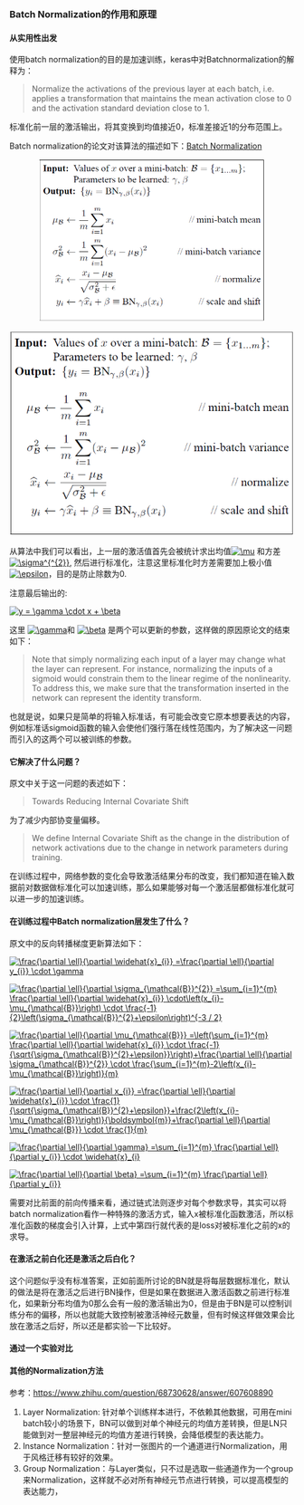### Batch Normalization的作用和原理
#### 从实用性出发
使用batch normalization的目的是加速训练，keras中对Batchnormalization的解释为：

>Normalize the activations of the previous layer at each batch, i.e. applies a transformation that maintains the mean activation close to 0 and the activation standard deviation close to 1.

标准化前一层的激活输出，将其变换到均值接近0，标准差接近1的分布范围上。

Batch normalization的论文对该算法的描述如下：[Batch Normalization]

  [Batch Normalization]: https://arxiv.org/pdf/1502.03167.pdf

<div align="center">
<img src="graph/batch_norm.jpg" width=400>
</div>

![](graph/batch_norm.png)

从算法中我们可以看出，上一层的激活值首先会被统计求出均值<a href="https://www.codecogs.com/eqnedit.php?latex=\mu" target="_blank"><img src="https://latex.codecogs.com/gif.latex?\mu" title="\mu" /></a> 和方差 <a href="https://www.codecogs.com/eqnedit.php?latex=\sigma^{^{2}}" target="_blank"><img src="https://latex.codecogs.com/gif.latex?\sigma^{^{2}}" title="\sigma^{^{2}}" /></a>, 然后进行标准化，注意这里标准化时方差需要加上极小值 <a href="https://www.codecogs.com/eqnedit.php?latex=\epsilon" target="_blank"><img src="https://latex.codecogs.com/gif.latex?\epsilon" title="\epsilon" /></a>，目的是防止除数为0.

注意最后输出的:

<a href="https://www.codecogs.com/eqnedit.php?latex=y&space;=&space;\gamma&space;\cdot&space;x&space;&plus;&space;\beta" target="_blank"><img src="https://latex.codecogs.com/gif.latex?y&space;=&space;\gamma&space;\cdot&space;x&space;&plus;&space;\beta" title="y = \gamma \cdot x + \beta" /></a>

这里 <a href="https://www.codecogs.com/eqnedit.php?latex=\gamma" target="_blank"><img src="https://latex.codecogs.com/gif.latex?\gamma" title="\gamma" /></a>和 <a href="https://www.codecogs.com/eqnedit.php?latex=\beta" target="_blank"><img src="https://latex.codecogs.com/gif.latex?\beta" title="\beta" /></a> 是两个可以更新的参数，这样做的原因原论文的结束如下：

>Note that simply normalizing each input of a layer may
change what the layer can represent. For instance, normalizing
the inputs of a sigmoid would constrain them to
the linear regime of the nonlinearity. To address this, we
make sure that the transformation inserted in the network
can represent the identity transform.

也就是说，如果只是简单的将输入标准话，有可能会改变它原本想要表达的内容，例如标准话sigmoid函数的输入会使他们强行落在线性范围内，为了解决这一问题而引入的这两个可以被训练的参数。

#### 它解决了什么问题？
原文中关于这一问题的表述如下：
>Towards Reducing Internal Covariate Shift

为了减少内部协变量偏移。

>We define Internal Covariate Shift as the change in the
distribution of network activations due to the change in
network parameters during training.

在训练过程中，网络参数的变化会导致激活结果分布的改变，我们都知道在输入数据前对数据做标准化可以加速训练，那么如果能够对每一个激活层都做标准化就可以进一步的加速训练。

#### 在训练过程中Batch normalization层发生了什么？
原文中的反向转播梯度更新算法如下：

<a href="https://www.codecogs.com/eqnedit.php?latex=\frac{\partial&space;\ell}{\partial&space;\widehat{x}_{i}}&space;=\frac{\partial&space;\ell}{\partial&space;y_{i}}&space;\cdot&space;\gamma" target="_blank"><img src="https://latex.codecogs.com/gif.latex?\frac{\partial&space;\ell}{\partial&space;\widehat{x}_{i}}&space;=\frac{\partial&space;\ell}{\partial&space;y_{i}}&space;\cdot&space;\gamma" title="\frac{\partial \ell}{\partial \widehat{x}_{i}} =\frac{\partial \ell}{\partial y_{i}} \cdot \gamma" /></a>

<a href="https://www.codecogs.com/eqnedit.php?latex=\frac{\partial&space;\ell}{\partial&space;\sigma_{\mathcal{B}}^{2}}&space;=\sum_{i=1}^{m}&space;\frac{\partial&space;\ell}{\partial&space;\widehat{x}_{i}}&space;\cdot\left(x_{i}-\mu_{\mathcal{B}}\right)&space;\cdot&space;\frac{-1}{2}\left(\sigma_{\mathcal{B}}^{2}&plus;\epsilon\right)^{-3&space;/&space;2}" target="_blank"><img src="https://latex.codecogs.com/gif.latex?\frac{\partial&space;\ell}{\partial&space;\sigma_{\mathcal{B}}^{2}}&space;=\sum_{i=1}^{m}&space;\frac{\partial&space;\ell}{\partial&space;\widehat{x}_{i}}&space;\cdot\left(x_{i}-\mu_{\mathcal{B}}\right)&space;\cdot&space;\frac{-1}{2}\left(\sigma_{\mathcal{B}}^{2}&plus;\epsilon\right)^{-3&space;/&space;2}" title="\frac{\partial \ell}{\partial \sigma_{\mathcal{B}}^{2}} =\sum_{i=1}^{m} \frac{\partial \ell}{\partial \widehat{x}_{i}} \cdot\left(x_{i}-\mu_{\mathcal{B}}\right) \cdot \frac{-1}{2}\left(\sigma_{\mathcal{B}}^{2}+\epsilon\right)^{-3 / 2}" /></a>

<a href="https://www.codecogs.com/eqnedit.php?latex=\frac{\partial&space;\ell}{\partial&space;\mu_{\mathcal{B}}}&space;=\left(\sum_{i=1}^{m}&space;\frac{\partial&space;\ell}{\partial&space;\widehat{x}_{i}}&space;\cdot&space;\frac{-1}{\sqrt{\sigma_{\mathcal{B}}^{2}&plus;\epsilon}}\right)&plus;\frac{\partial&space;\ell}{\partial&space;\sigma_{\mathcal{B}}^{2}}&space;\cdot&space;\frac{\sum_{i=1}^{m}-2\left(x_{i}-\mu_{\mathcal{B}}\right)}{m}" target="_blank"><img src="https://latex.codecogs.com/gif.latex?\frac{\partial&space;\ell}{\partial&space;\mu_{\mathcal{B}}}&space;=\left(\sum_{i=1}^{m}&space;\frac{\partial&space;\ell}{\partial&space;\widehat{x}_{i}}&space;\cdot&space;\frac{-1}{\sqrt{\sigma_{\mathcal{B}}^{2}&plus;\epsilon}}\right)&plus;\frac{\partial&space;\ell}{\partial&space;\sigma_{\mathcal{B}}^{2}}&space;\cdot&space;\frac{\sum_{i=1}^{m}-2\left(x_{i}-\mu_{\mathcal{B}}\right)}{m}" title="\frac{\partial \ell}{\partial \mu_{\mathcal{B}}} =\left(\sum_{i=1}^{m} \frac{\partial \ell}{\partial \widehat{x}_{i}} \cdot \frac{-1}{\sqrt{\sigma_{\mathcal{B}}^{2}+\epsilon}}\right)+\frac{\partial \ell}{\partial \sigma_{\mathcal{B}}^{2}} \cdot \frac{\sum_{i=1}^{m}-2\left(x_{i}-\mu_{\mathcal{B}}\right)}{m}" /></a>

<a href="https://www.codecogs.com/eqnedit.php?latex=\frac{\partial&space;\ell}{\partial&space;x_{i}}&space;=\frac{\partial&space;\ell}{\partial&space;\widehat{x}_{i}}&space;\cdot&space;\frac{1}{\sqrt{\sigma_{\mathcal{B}}^{2}&plus;\epsilon}}&plus;\frac{2\left(x_{i}-\mu_{\mathcal{B}}\right)}{\boldsymbol{m}}&plus;\frac{\partial&space;\ell}{\partial&space;\mu_{\mathcal{B}}}&space;\cdot&space;\frac{1}{m}" target="_blank"><img src="https://latex.codecogs.com/gif.latex?\frac{\partial&space;\ell}{\partial&space;x_{i}}&space;=\frac{\partial&space;\ell}{\partial&space;\widehat{x}_{i}}&space;\cdot&space;\frac{1}{\sqrt{\sigma_{\mathcal{B}}^{2}&plus;\epsilon}}&plus;\frac{2\left(x_{i}-\mu_{\mathcal{B}}\right)}{\boldsymbol{m}}&plus;\frac{\partial&space;\ell}{\partial&space;\mu_{\mathcal{B}}}&space;\cdot&space;\frac{1}{m}" title="\frac{\partial \ell}{\partial x_{i}} =\frac{\partial \ell}{\partial \widehat{x}_{i}} \cdot \frac{1}{\sqrt{\sigma_{\mathcal{B}}^{2}+\epsilon}}+\frac{2\left(x_{i}-\mu_{\mathcal{B}}\right)}{\boldsymbol{m}}+\frac{\partial \ell}{\partial \mu_{\mathcal{B}}} \cdot \frac{1}{m}" /></a>

<a href="https://www.codecogs.com/eqnedit.php?latex=\frac{\partial&space;\ell}{\partial&space;\gamma}&space;=\sum_{i=1}^{m}&space;\frac{\partial&space;\ell}{\partial&space;y_{i}}&space;\cdot&space;\widehat{x}_{i}" target="_blank"><img src="https://latex.codecogs.com/gif.latex?\frac{\partial&space;\ell}{\partial&space;\gamma}&space;=\sum_{i=1}^{m}&space;\frac{\partial&space;\ell}{\partial&space;y_{i}}&space;\cdot&space;\widehat{x}_{i}" title="\frac{\partial \ell}{\partial \gamma} =\sum_{i=1}^{m} \frac{\partial \ell}{\partial y_{i}} \cdot \widehat{x}_{i}" /></a>

<a href="https://www.codecogs.com/eqnedit.php?latex=\frac{\partial&space;\ell}{\partial&space;\beta}&space;=\sum_{i=1}^{m}&space;\frac{\partial&space;\ell}{\partial&space;y_{i}}" target="_blank"><img src="https://latex.codecogs.com/gif.latex?\frac{\partial&space;\ell}{\partial&space;\beta}&space;=\sum_{i=1}^{m}&space;\frac{\partial&space;\ell}{\partial&space;y_{i}}" title="\frac{\partial \ell}{\partial \beta} =\sum_{i=1}^{m} \frac{\partial \ell}{\partial y_{i}}" /></a>

需要对比前面的前向传播来看，通过链式法则逐步对每个参数求导，其实可以将batch normalization看作一种特殊的激活方式，输入x被标准化函数激活，所以标准化函数的梯度会引入计算，上式中第四行就代表的是loss对被标准化之前的x的求导。

#### 在激活之前白化还是激活之后白化？
这个问题似乎没有标准答案，正如前面所讨论的BN就是将每层数据标准化，默认的做法是将在激活之后进行BN操作，但是如果在数据进入激活函数之前进行标准化，如果新分布均值为0那么会有一般的激活输出为0，但是由于BN是可以控制训练分布的偏移，所以也就能大致控制被激活神经元数量，但有时候这样做效果会比放在激活之后好，所以还是都实验一下比较好。

#### 通过一个实验对比

#### 其他的Normalization方法
参考：https://www.zhihu.com/question/68730628/answer/607608890
1. Layer Normalization: 针对单个训练样本进行，不依赖其他数据，可用在mini batch较小的场景下，BN可以做到对单个神经元的均值方差转换，但是LN只能做到对一整层神经元的均值方差进行转换，会降低模型的表达能力。
2. Instance Normalization：针对一张图片的一个通道进行Normalization，用于风格迁移有较好的效果。
3. Group Normalization：与Layer类似，只不过是选取一些通道作为一个group来Normalization，这样就不必对所有神经元节点进行转换，可以提高模型的表达能力，
